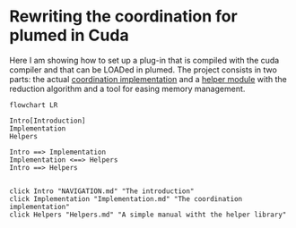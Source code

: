 # Rewriting the coordination for plumed in Cuda

Here I am showing how to set up a plug-in that is compiled with the cuda compiler
and that can be LOADed in plumed.
The project consists in two parts: the actual
[coordination implementation](Implementation.md) and a [helper module](Helpers.md)
 with the reduction algorithm and a tool for easing memory management.


```mermaid
flowchart LR

Intro[Introduction]
Implementation
Helpers

Intro ==> Implementation
Implementation <==> Helpers
Intro ==> Helpers


click Intro "NAVIGATION.md" "The introduction"
click Implementation "Implementation.md" "The coordination implementation"
click Helpers "Helpers.md" "A simple manual witht the helper library"
```
